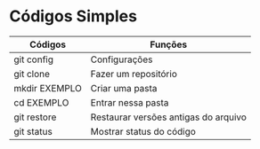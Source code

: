 # Códigos Simples 
|Códigos | Funções|
|--------|--------|
git config|Configurações 
git clone|Fazer um repositório
mkdir EXEMPLO| Criar uma pasta
cd EXEMPLO|Entrar nessa pasta 
git restore|Restaurar versões antigas do arquivo 
git status|Mostrar status do código 

